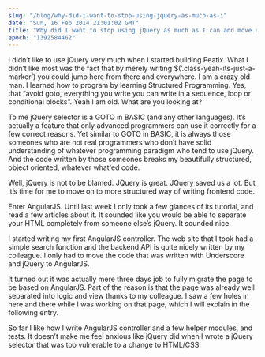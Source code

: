 ```yaml
---
slug: "/blog/why-did-i-want-to-stop-using-jquery-as-much-as-i"
date: "Sun, 16 Feb 2014 21:01:02 GMT"
title: "Why did I want to stop using jQuery as much as I can and move on to AngularJS"
epoch: "1392584462"
---
```



I didn’t like to use jQuery very much when I started building Peatix. What I didn’t like most was the fact that by merely writing $(’.class-yeah-its-just-a-marker’) you could jump here from there and everywhere. I am a crazy old man. I learned how to program by learning Structured Programming. Yes, that “avoid goto, everything you write you can write in a sequence, loop or conditional blocks”. Yeah I am old. What are you looking at?

To me jQuery selector is a GOTO in BASIC (and any other languages). It’s actually a feature that only advanced programmers can use it correctly for a few correct reasons. Yet similar to GOTO in BASIC, it is always those someones who are not real programmers who don’t have solid understanding of whatever programming paradigm who tend to use jQuery. And the code written by those someones breaks my beautifully structured, object oriented, whatever what'ed code.

Well, jQuery is not to be blamed. JQuery is great. JQuery saved us a lot. But it’s time for me to move on to more structured way of writing frontend code.

Enter AngularJS. Until last week I only took a few glances of its tutorial, and read a few articles about it. It sounded like you would be able to separate your HTML completely from someone else’s jQuery. It sounded nice.

I started writing my first AngularJS controller. The web site that I took had a simple search function and the backend API is quite nicely written by my colleague. I only had to move the code that was written with Underscore and jQuery to AngularJS.

It turned out it was actually mere three days job to fully migrate the page to be based on AngularJS. Part of the reason is that the page was already well separated into logic and view thanks to my colleague. I saw a few holes in here and there while I was working on that page, which I will explain in the following entry.

So far I like how I write AngularJS controller and a few helper modules, and tests. It doesn’t make me feel anxious like jQuery did when I wrote a jQuery selector that was too vulnerable to a change to HTML/CSS.

